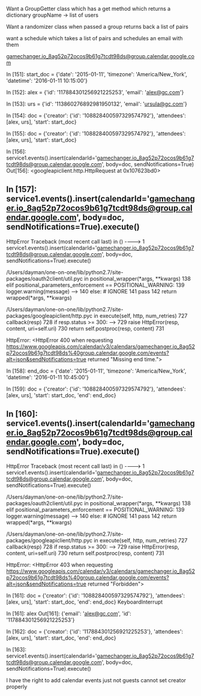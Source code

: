 Want a GroupGetter class which has a get method which returns a dictionary groupName -> list of users

Want a randomizer class when passed a group returns back a list of pairs

want a schedule which takes a list of pairs and schedules an email with them

gamechanger.io_8ag52p72ocos9b61g7tcdt98ds@group.calendar.google.com




In [151]: start_doc = {'date': '2015-01-11', 'timezone': 'America/New_York', 'datetime': '2016-01-11 10:15:00'}

In [152]: alex = {'id': '117884301256921225253', 'email': 'alex@gc.com'}

In [153]: urs = {'id': '113860276892981950132', 'email': 'ursula@gc.com'}

In [154]: doc = {'creator': {'id': '108828400597329574792'}, 'attendees': [alex, urs], 'start': start_doc}

In [155]: doc = {'creator': {'id': '108828400597329574792'}, 'attendees': [alex, urs], 'start': start_doc}

In [156]: service1.events().insert(calendarId='gamechanger.io_8ag52p72ocos9b61g7tcdt98ds@group.calendar.google.com', body=doc, sendNotifications=True)
Out[156]: <googleapiclient.http.HttpRequest at 0x107623bd0>

In [157]: service1.events().insert(calendarId='gamechanger.io_8ag52p72ocos9b61g7tcdt98ds@group.calendar.google.com', body=doc, sendNotifications=True).execute()
---------------------------------------------------------------------------
HttpError                                 Traceback (most recent call last)
<ipython-input-157-53b86565fcaf> in <module>()
----> 1 service1.events().insert(calendarId='gamechanger.io_8ag52p72ocos9b61g7tcdt98ds@group.calendar.google.com', body=doc, sendNotifications=True).execute()

/Users/dayman/one-on-one/lib/python2.7/site-packages/oauth2client/util.pyc in positional_wrapper(*args, **kwargs)
    138                 elif positional_parameters_enforcement == POSITIONAL_WARNING:
    139                     logger.warning(message)
--> 140                 else:  # IGNORE
    141                     pass
    142             return wrapped(*args, **kwargs)

/Users/dayman/one-on-one/lib/python2.7/site-packages/googleapiclient/http.pyc in execute(self, http, num_retries)
    727       callback(resp)
    728     if resp.status >= 300:
--> 729       raise HttpError(resp, content, uri=self.uri)
    730     return self.postproc(resp, content)
    731

HttpError: <HttpError 400 when requesting https://www.googleapis.com/calendar/v3/calendars/gamechanger.io_8ag52p72ocos9b61g7tcdt98ds%40group.calendar.google.com/events?alt=json&sendNotifications=true returned "Missing end time.">

In [158]: end_doc = {'date': '2015-01-11', 'timezone': 'America/New_York', 'datetime': '2016-01-11 10:45:00'}

In [159]: doc = {'creator': {'id': '108828400597329574792'}, 'attendees': [alex, urs], 'start': start_doc, 'end': end_doc}

In [160]: service1.events().insert(calendarId='gamechanger.io_8ag52p72ocos9b61g7tcdt98ds@group.calendar.google.com', body=doc, sendNotifications=True).execute()
---------------------------------------------------------------------------
HttpError                                 Traceback (most recent call last)
<ipython-input-160-53b86565fcaf> in <module>()
----> 1 service1.events().insert(calendarId='gamechanger.io_8ag52p72ocos9b61g7tcdt98ds@group.calendar.google.com', body=doc, sendNotifications=True).execute()

/Users/dayman/one-on-one/lib/python2.7/site-packages/oauth2client/util.pyc in positional_wrapper(*args, **kwargs)
    138                 elif positional_parameters_enforcement == POSITIONAL_WARNING:
    139                     logger.warning(message)
--> 140                 else:  # IGNORE
    141                     pass
    142             return wrapped(*args, **kwargs)

/Users/dayman/one-on-one/lib/python2.7/site-packages/googleapiclient/http.pyc in execute(self, http, num_retries)
    727       callback(resp)
    728     if resp.status >= 300:
--> 729       raise HttpError(resp, content, uri=self.uri)
    730     return self.postproc(resp, content)
    731

HttpError: <HttpError 403 when requesting https://www.googleapis.com/calendar/v3/calendars/gamechanger.io_8ag52p72ocos9b61g7tcdt98ds%40group.calendar.google.com/events?alt=json&sendNotifications=true returned "Forbidden">

In [161]: doc = {'creator': {'id': '108828400597329574792'}, 'attendees': [alex, urs], 'start': start_doc, 'end': end_doc}
KeyboardInterrupt

In [161]: alex
Out[161]: {'email': 'alex@gc.com', 'id': '117884301256921225253'}

In [162]: doc = {'creator': {'id': '117884301256921225253'}, 'attendees': [alex, urs], 'start': start_doc, 'end': end_doc}

In [163]: service1.events().insert(calendarId='gamechanger.io_8ag52p72ocos9b61g7tcdt98ds@group.calendar.google.com', body=doc, sendNotifications=True).execute()




I have the right to add calendar events just not guests
cannot set creator properly

